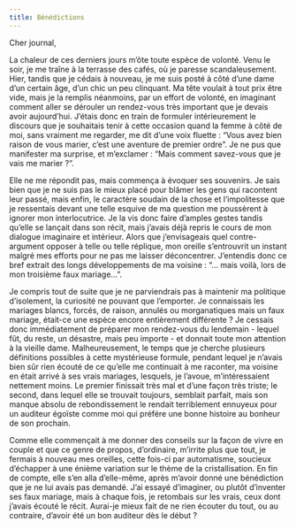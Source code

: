 ```yaml
---
title: Bénédictions
---
```

Cher journal,


La chaleur de ces derniers jours m’ôte toute espèce de volonté. Venu le soir,
je me traîne à la terrasse des cafés, où je paresse scandaleusement. Hier,
tandis que je cédais à nouveau, je me suis posté à côté d’une dame d’un certain
âge, d’un chic un peu clinquant. Ma tête voulait à tout prix être vide, mais je
la remplis néanmoins, par un effort de volonté, en imaginant comment aller se
dérouler un rendez-vous très important que je devais avoir aujourd’hui. J’étais
donc en train de formuler intérieurement le discours que je souhaitais tenir à
cette occasion quand la femme à côté de moi, sans vraiment me regarder, me dit
d’une voix fluette : “Vous avez bien raison de vous marier, c’est une aventure
de premier ordre”. Je ne pus que manifester ma surprise, et m’exclamer : “Mais
comment savez-vous que je vais me marier ?”.

Elle ne me répondit pas, mais commença à évoquer ses souvenirs. Je sais bien
que je ne suis pas le mieux placé pour blâmer les gens qui racontent leur
passé, mais enfin, le caractère soudain de la chose et l’impolitesse que je
ressentais devant une telle esquive de ma question me poussèrent à ignorer mon
interlocutrice. Je la vis donc faire d’amples gestes tandis qu’elle se lançait
dans son récit, mais j’avais déjà repris le cours de mon dialogue imaginaire et
intérieur. Alors que j’envisageais quel contre-argument opposer à telle ou
telle réplique, mon oreille s’entrouvrit un instant malgré mes efforts pour ne
pas me laisser déconcentrer. J’entendis donc ce bref extrait des longs
développements de ma voisine : “... mais voilà, lors de mon troisième faux
mariage…”.

Je compris tout de suite que je ne parviendrais pas à maintenir ma politique
d’isolement, la curiosité ne pouvant que l’emporter. Je connaissais les
mariages blancs, forcés, de raison, annulés ou morganatiques mais un faux
mariage, était-ce une espèce encore entièrement différente  ? Je cessais donc
immédiatement de préparer mon rendez-vous du lendemain - lequel fût, du reste,
un désastre, mais peu importe - et donnait toute mon attention à la vieille
dame. Malheureusement, le temps que je cherche plusieurs définitions possibles
à cette mystérieuse formule, pendant lequel je n’avais bien sûr rien écouté de
ce qu’elle me continuait à me raconter, ma voisine en était arrivé à ses vrais
mariages, lesquels, je l’avoue, m’intéressaient nettement moins. Le premier
finissait très mal et d’une façon très triste; le second, dans lequel elle se
trouvait toujours, semblait parfait, mais son manque absolu de rebondissement
le rendait terriblement ennuyeux pour un auditeur égoïste comme moi qui préfére
une bonne histoire au bonheur de son prochain.

Comme elle commençait à me donner des conseils sur la façon de vivre en couple
et que ce genre de propos, d’ordinaire, m’irrite plus que tout, je fermais à
nouveau mes oreilles, cette fois-ci par automatisme, soucieux d’échapper à une
énième variation sur le thème de la cristallisation. En fin de compte, elle
s’en alla d’elle-même, après m’avoir donné une bénédiction que je ne lui avais
pas demandé. J’ai essayé d’imaginer, ou plutôt d’inventer ses faux mariage,
mais à chaque fois, je retombais sur les vrais, ceux dont j’avais écouté le
récit. Aurai-je mieux fait de ne rien écouter du tout, ou au contraire, d’avoir
été un bon auditeur dès le début ?
